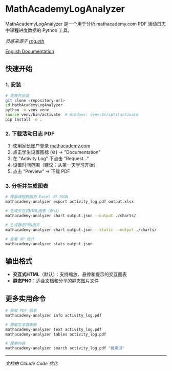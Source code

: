 # MathAcademyLogAnalyzer

MathAcademyLogAnalyzer 是一个用于分析 mathacademy.com PDF 活动日志中课程进度数据的 Python 工具。

*灵感来源于 [rng.eth](https://x.com/crackedmonk/status/1962663418089107666)*

[English Documentation](README.md)

## 快速开始

### 1. 安装
```bash
# 克隆并安装
git clone <repository-url>
cd MathAcademyLogAnalyzer
python -m venv venv
source venv/bin/activate  # Windows: venv\Scripts\activate
pip install -e .
```

### 2. 下载活动日志 PDF
1. 使用家长账户登录 [mathacademy.com](https://mathacademy.com)
2. 点击学生设置图标 (⚙️) → "Documentation"
3. 在 "Activity Log" 下点击 "Request..."
4. 设置时间范围（建议：从第一天学习开始）
5. 点击 "Preview" → 下载 PDF

### 3. 分析并生成图表
```bash
# 提取课程数据到 Excel 和 JSON
mathacademy-analyzer export activity_log.pdf output.xlsx

# 生成交互式HTML图表（默认）
mathacademy-analyzer chart output.json --output ./charts/

# 生成静态PNG图片
mathacademy-analyzer chart output.json --static --output ./charts/

# 查看 XP 统计
mathacademy-analyzer stats output.json
```

## 输出格式
- **交互式HTML**（默认）：支持缩放、悬停和提示的交互图表
- **静态PNG**：适合文档和分享的静态图片文件

## 更多实用命令
```bash
# 获取 PDF 信息
mathacademy-analyzer info activity_log.pdf

# 提取文本或表格
mathacademy-analyzer text activity_log.pdf
mathacademy-analyzer tables activity_log.pdf

# 搜索内容
mathacademy-analyzer search activity_log.pdf "搜索词"
```

---

*文档由 Claude Code 优化*